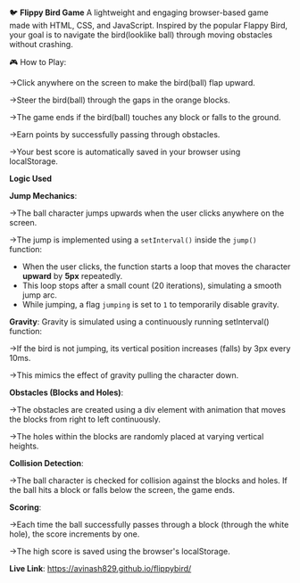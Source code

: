 🐦 **Flippy Bird Game**
A lightweight and engaging browser-based game made with HTML, CSS, and JavaScript. Inspired by the popular Flappy Bird, your goal is to navigate the bird(looklike ball) through moving obstacles without crashing.

🎮 How to Play: 

->Click anywhere on the screen to make the bird(ball) flap upward.

->Steer the bird(ball) through the gaps in the orange blocks.

->The game ends if the bird(ball) touches any block or falls to the ground.

->Earn points by successfully passing through obstacles.

->Your best score is automatically saved in your browser using localStorage.

 **Logic Used**

**Jump Mechanics**:

->The ball character jumps upwards when the user clicks anywhere on the screen.

->The jump is implemented using a `setInterval()` inside the `jump()` function:
- When the user clicks, the function starts a loop that moves the character **upward** by **5px** repeatedly.
- This loop stops after a small count (20 iterations), simulating a smooth jump arc.
- While jumping, a flag `jumping` is set to `1` to temporarily disable gravity.

**Gravity**:
Gravity is simulated using a continuously running setInterval() function:

->If the bird is not jumping, its vertical position increases (falls) by 3px every 10ms.

->This mimics the effect of gravity pulling the character down.

**Obstacles (Blocks and Holes)**:

->The obstacles are created using a div element with animation that moves the blocks from right to left continuously.

->The holes within the blocks are randomly placed at varying vertical heights.

**Collision Detection**:

->The ball character is checked for collision against the blocks and holes. If the ball hits a block or falls below the screen, the game ends.

**Scoring**:

->Each time the ball successfully passes through a block (through the white hole), the score increments by one.

->The high score is saved using the browser's localStorage.

**Live Link**: https://avinash829.github.io/flippybird/

